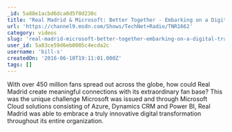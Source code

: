 ```yaml
---
_id: 5a88e1acbd6dca0d5f0d230c
title: "Real Madrid & Microsoft: Better Together - Embarking on a Digital Transformation Initiative"
url: 'https://channel9.msdn.com/Shows/TechNet+Radio/TNR1662'
category: videos
slug: 'real-madrid-microsoft-better-together-embarking-on-a-digital-transformation-initiative'
user_id: 5a83ce59d6eb0005c4ecda2c
username: 'bill-s'
createdOn: '2016-06-10T19:11:01.000Z'
tags: []
---
```


With over 450 million fans spread out across the globe, how could Real Madrid create meaningful connections with its extraordinary fan base? This was the unique challenge Microsoft was issued and through Microsoft Cloud solutions consisting of Azure, Dynamics CRM and Power BI, Real Madrid was able to embrace a truly innovative digital transformation throughout its entire organization. 

